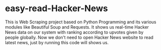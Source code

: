 # easy-read-Hacker-News
This is Web Scraping project based on Python Programming and its various modules like Beautiful Soup and Requests. It shows us real-time Hacker News data on our system with ranking according to upvotes given by people globally.  Now we don't need to open Hacker News website to read latest news, just by running this code will shows us. 
